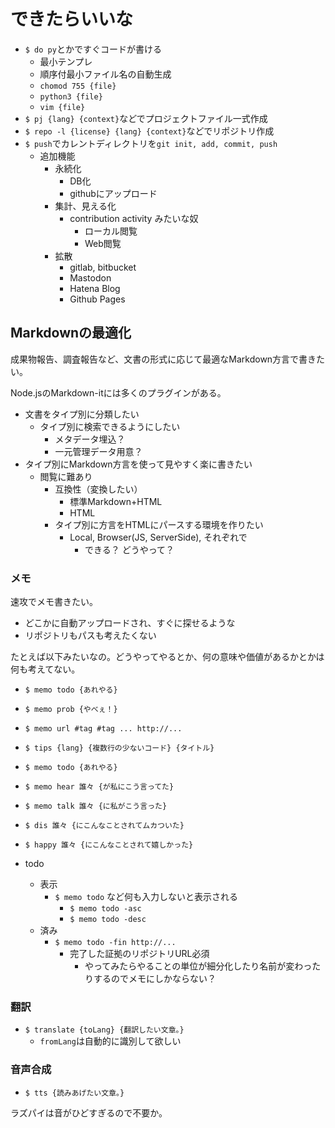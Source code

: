 # できたらいいな

* `$ do py`とかですぐコードが書ける
    * 最小テンプレ
    * 順序付最小ファイル名の自動生成
    * `chomod 755 {file}`
    * `python3 {file}`
    * `vim {file}`
* `$ pj {lang} {context}`などでプロジェクトファイル一式作成
* `$ repo -l {license} {lang} {context}`などでリポジトリ作成
* `$ push`でカレントディレクトリを`git init, add, commit, push`
    * 追加機能
        * 永続化
            * DB化
            * githubにアップロード
        * 集計、見える化
            * contribution activity みたいな奴
                * ローカル閲覧
                * Web閲覧
        * 拡散
            * gitlab, bitbucket
            * Mastodon
            * Hatena Blog
            * Github Pages

## Markdownの最適化

成果物報告、調査報告など、文書の形式に応じて最適なMarkdown方言で書きたい。

Node.jsのMarkdown-itには多くのプラグインがある。

* 文書をタイプ別に分類したい
    * タイプ別に検索できるようにしたい
        * メタデータ埋込？
        * 一元管理データ用意？
* タイプ別にMarkdown方言を使って見やすく楽に書きたい
    * 閲覧に難あり
        * 互換性（変換したい）
            * 標準Markdown+HTML
            * HTML
        * タイプ別に方言をHTMLにパースする環境を作りたい
            * Local, Browser(JS, ServerSide), それぞれで
                * できる？ どうやって？

### メモ

速攻でメモ書きたい。

* どこかに自動アップロードされ、すぐに探せるような
* リポジトリもパスも考えたくない

たとえば以下みたいなの。どうやってやるとか、何の意味や価値があるかとかは何も考えてない。

* `$ memo todo {あれやる}`
* `$ memo prob {やべぇ！}`
* `$ memo url #tag #tag ... http://...`
* `$ tips {lang} {複数行の少ないコード} {タイトル}`
* `$ memo todo {あれやる}`
* `$ memo hear 誰々 {が私にこう言ってた}`
* `$ memo talk 誰々 {に私がこう言った}`
* `$ dis 誰々 {にこんなことされてムカついた}`
* `$ happy 誰々 {にこんなことされて嬉しかった}`

* todo
    * 表示
        * `$ memo todo` など何も入力しないと表示される
            * `$ memo todo -asc`
            * `$ memo todo -desc`
    * 済み
        * `$ memo todo -fin http://...`
            * 完了した証拠のリポジトリURL必須
                * やってみたらやることの単位が細分化したり名前が変わったりするのでメモにしかならない？

### 翻訳

* `$ translate {toLang} {翻訳したい文章。}`
    * `fromLang`は自動的に識別して欲しい

### 音声合成

* `$ tts {読みあげたい文章。}`

ラズパイは音がひどすぎるので不要か。


